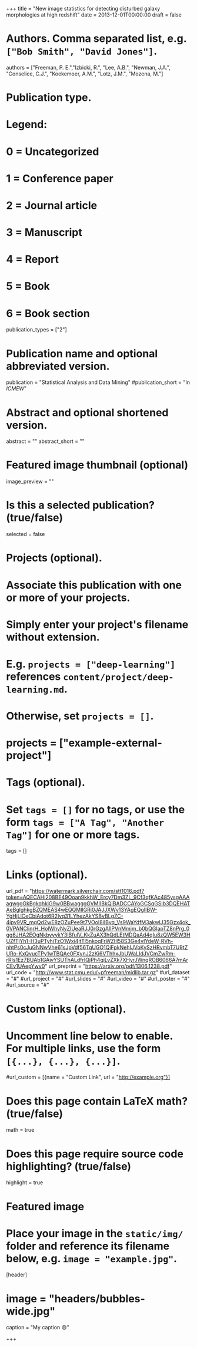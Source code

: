 +++
title = "New image statistics for detecting disturbed galaxy morphologies at high redshift"
date = 2013-12-01T00:00:00
draft = false

# Authors. Comma separated list, e.g. `["Bob Smith", "David Jones"]`.
authors = ["Freeman, P. E.","Izbicki, R.", "Lee, A.B.", "Newman, J.A.", "Conselice, C.J.", "Koekemoer, A.M.", "Lotz, J.M.", "Mozena, M."]

# Publication type.
# Legend:
# 0 = Uncategorized
# 1 = Conference paper
# 2 = Journal article
# 3 = Manuscript
# 4 = Report
# 5 = Book
# 6 = Book section
publication_types = ["2"]

# Publication name and optional abbreviated version.
publication = "Statistical Analysis and Data Mining"
#publication_short = "In *ICMEW*"

# Abstract and optional shortened version.
abstract = ""
abstract_short = ""

# Featured image thumbnail (optional)
image_preview = ""

# Is this a selected publication? (true/false)
selected = false

# Projects (optional).
#   Associate this publication with one or more of your projects.
#   Simply enter your project's filename without extension.
#   E.g. `projects = ["deep-learning"]` references `content/project/deep-learning.md`.
#   Otherwise, set `projects = []`.
# projects = ["example-external-project"]

# Tags (optional).
#   Set `tags = []` for no tags, or use the form `tags = ["A Tag", "Another Tag"]` for one or more tags.
tags = []

# Links (optional).
url_pdf = "https://watermark.silverchair.com/stt1016.pdf?token=AQECAHi208BE49Ooan9kkhW_Ercy7Dm3ZL_9Cf3qfKAc485ysgAAAagwggGkBgkqhkiG9w0BBwagggGVMIIBkQIBADCCAYoGCSqGSIb3DQEHATAeBglghkgBZQMEAS4wEQQMlIGRi0JAJJXWv13YAgEQgIIBW-YgHjLlCeCbiAdot6R2lvq31LYhezAkYSBvBLgZC-4ipv9VR_mqQd2wE8zOZuPee9t7VOoI8iIBvq_Vs9WaYdfM3akwlJ35Gzx4ok_0VPANClinrH_HolWhyNyZlUeaRJJ0rGzgAIlPVnMmjm_b0bQGIapTZ8nPrg_0gg6JHA2EOgNkbyyykY3lBfulV_KkZuAX3hQdLEtMDQaAd4qIu8zQW5EW3HUZfTjYh1-H3uPTyhiTzO1Wxi4jtTl5nkoqFrWZH58S3Ge4vlYdeW-RVh-nhtPs0cJuGNNwVhe61sJpVdf56TqUGO1QiFpkNehIJVoKySzHRvmbT7U9tZURo-KxQvucTPy1wTBQAe0FXynJ2zKi6VThhxJbUWaLIdJVCmZwRm-rRIs1Ez7BUAb1GAjvYSUThALdfrIQjPh4qiLvZXk7XHyrJWnqROB6066A7mArCEv1UAepYwv0"
url_preprint = "https://arxiv.org/pdf/1306.1238.pdf"
url_code = "http://www.stat.cmu.edu/~pfreeman/midlib.tar.gz"
#url_dataset = "#"
#url_project = "#"
#url_slides = "#"
#url_video = "#"
#url_poster = "#"
#url_source = "#"

# Custom links (optional).
#   Uncomment line below to enable. For multiple links, use the form `[{...}, {...}, {...}]`.
#url_custom = [{name = "Custom Link", url = "http://example.org"}]

# Does this page contain LaTeX math? (true/false)
math = true

# Does this page require source code highlighting? (true/false)
highlight = true

# Featured image
# Place your image in the `static/img/` folder and reference its filename below, e.g. `image = "example.jpg"`.
[header]
# image = "headers/bubbles-wide.jpg"
caption = "My caption :smile:"

+++

